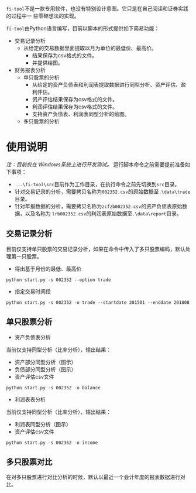 `fi-tool`不是一款专用软件，也没有特别设计意图。它只是在自己阅读和证券实践的过程中一
些零碎想法的实现。

`fi-tool`由Python语言编写，目前以脚本的形式提供如下简易功能：

- 交易记录分析
  - 从给定的交易数据里面提取以月为单位的最低价、最高价。
    - 结果保存为csv格式的文件。
    - 并提供绘图。
- 财务报表分析
  - 单只股票的分析
    - 从给定的资产负债表和利润表提取数据进行同型分析、资产评估、盈利评估。
    - 资产评估结果保存为csv格式的文件。
    - 利润评估结果保存为csv格式的文件。
    - 支持资产负债表、利润表同型分析的绘图。
  - 多只股票的分析

# 使用说明

*注：目前仅在 Windows系统上进行开发测试。* 运行脚本命令之前需要提前准备如下事项：

- `...\fi-tool\src`目前作为工作目录，在执行命令之前先切换到`src`目录。
- 针对交易记录的分析，需要拷贝名称为`002352.csv`的原始数据至`.\data\trade`目录。
- 针对年报数据的分析，需要拷贝名称为`zcfzb002352.csv`的资产负债表原始数据，以及名称为
`lrb002352.csv`的利润表原始数据至`.\data\report`目录。

## 交易记录分析

目前仅支持单只股票的交易记录分析，如果在命令中传入了多只股票编码，默认处理第一只股票。

- 得出基于月份的最低、最高价

```
python start.py -s 002352 --option trade
```

- 指定交易时间段

```
python start.py -s 002352 -o trade --startdate 201501 --enddate 201808
```

## 单只股票分析

- 资产负债表分析

当前仅支持同型分析（比率分析），输出结果：

  - 资产部分同型分析（图示）
  - 负债部分同型分析（图示）
  - 资产评估csv文件

```
python start.py -s 002352 -o balance
```

- 利润表表分析

当前仅支持同型分析（比率分析），输出结果：

  - 利润表同型分析（图示）  
  - 资产评估csv文件

```
python start.py -s 002352 -o income
```

## 多只股票对比

在对多只股票进行对比分析的时候，默认以最近一个会计年度的报表数据进行对比。

```
```
